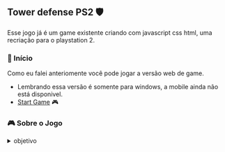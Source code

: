 ## Tower defense PS2 🛡️
Esse jogo já é um game existente criando com javascript css html, uma recriação para o playstation 2.

<h3 id="inicio">🚀 Início</h3>
Como eu falei anteriomente você pode jogar a versão web de game.

+ Lembrando essa versão é somente para windows, a mobile ainda não está disponivel.
+ [Start Game](https://brseghese.github.io/pp-tower-defense-game) 🎮

<h3 id="Sobre">🎮 Sobre o Jogo</h3>
<details>
<summary>objetivo</summary>
  
  + Não deixe os Zumbies ultrapassares da direita para a esquenda.
  + Colente moedas para almentar seus recusos.

</details>
